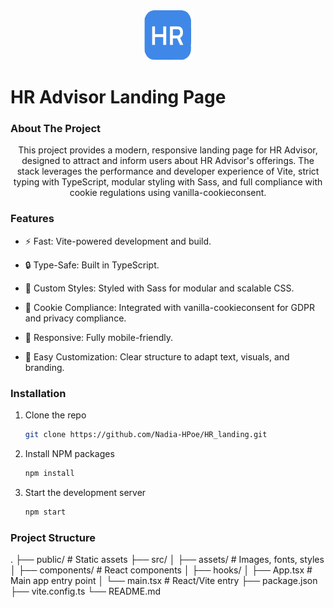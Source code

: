 <div align="center">
    <img src="./public/logo_icon.png" alt="Logo" width="80" height="80">
</div>
<h1> HR Advisor Landing Page </h1>

### About The Project

  <p align="center">
   This project provides a modern, responsive landing page for HR Advisor, designed to attract and inform users about HR Advisor's offerings. The stack leverages the performance and developer experience of Vite, strict typing with TypeScript, modular styling with Sass, and full compliance with cookie regulations using vanilla-cookieconsent.
  </p>

### Features

- ⚡️ Fast: Vite-powered development and build.

- 🔒 Type-Safe: Built in TypeScript.

- 🎨 Custom Styles: Styled with Sass for modular and scalable CSS.

- 🍪 Cookie Compliance: Integrated with vanilla-cookieconsent for GDPR and privacy compliance.

- 📱 Responsive: Fully mobile-friendly.

- 🧩 Easy Customization: Clear structure to adapt text, visuals, and branding.

### Installation

1. Clone the repo
   ```sh
   git clone https://github.com/Nadia-HPoe/HR_landing.git
   ```
2. Install NPM packages
   ```sh
   npm install
   ```
3. Start the development server
   ```js
   npm start
   ```

### Project Structure

.
├── public/ # Static assets
├── src/
│ ├── assets/ # Images, fonts, styles
│ ├── components/ # React components
│ ├── hooks/
│ ├── App.tsx # Main app entry point
│ └── main.tsx # React/Vite entry
├── package.json
├── vite.config.ts
└── README.md
